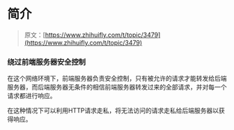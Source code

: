 # 简介

> 原文：[https://www.zhihuifly.com/t/topic/3479](https://www.zhihuifly.com/t/topic/3479)

### 绕过前端服务器安全控制

在这个网络环境下，前端服务器负责安全控制，只有被允许的请求才能转发给后端服务器，而后端服务器无条件的相信前端服务器转发过来的全部请求，并对每一个请求都进行响应。

在这种情况下可以利用HTTP请求走私，将无法访问的请求走私给后端服务器以获得响应。